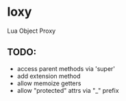 loxy
====

Lua Object Proxy

TODO:
----
 * access parent methods via 'super'
 * add extension method
 * allow memoize getters
 * allow "protected" attrs via "_" prefix

